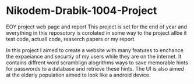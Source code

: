 # Nikodem-Drabik-1004-Project
 EOY project web page and report
 This project is set for the end of year and everything in this reposotory is corolated in some way to the project allbe it test code, actuall code, reaserch papers or my report.

In this project I aimed to create a website with many features to enchance the expaeiance and securtiy of my users while they are on the internet. It contains diffrent word scramblign alogrithms ways to save memorable hints for passwords to a database and retrieve these hints. The UI is also aimed at the elderly population aimed to look like a android device.